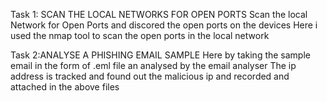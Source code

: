 Task 1: SCAN THE LOCAL NETWORKS FOR OPEN PORTS
Scan the local Network for Open Ports and discored the open ports on the devices
Here i used the nmap tool to scan the open ports in the local network 


Task 2:ANALYSE A PHISHING EMAIL SAMPLE
Here by taking the sample email in the form of .eml file an analysed by the email analyser
The ip address is tracked and found out the malicious ip and recorded and attached in the above files
